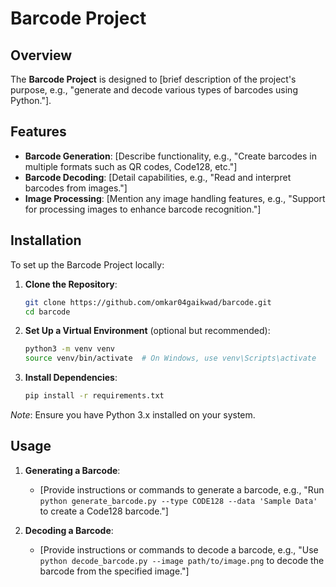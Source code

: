 # Barcode Project

## Overview

The **Barcode Project** is designed to [brief description of the project's purpose, e.g., "generate and decode various types of barcodes using Python."].

## Features

- **Barcode Generation**: [Describe functionality, e.g., "Create barcodes in multiple formats such as QR codes, Code128, etc."]
- **Barcode Decoding**: [Detail capabilities, e.g., "Read and interpret barcodes from images."]
- **Image Processing**: [Mention any image handling features, e.g., "Support for processing images to enhance barcode recognition."]

## Installation

To set up the Barcode Project locally:

1. **Clone the Repository**:
   ```bash
   git clone https://github.com/omkar04gaikwad/barcode.git
   cd barcode
   ```

2. **Set Up a Virtual Environment** (optional but recommended):
   ```bash
   python3 -m venv venv
   source venv/bin/activate  # On Windows, use venv\Scripts\activate
   ```

3. **Install Dependencies**:
   ```bash
   pip install -r requirements.txt
   ```

*Note*: Ensure you have Python 3.x installed on your system.

## Usage

1. **Generating a Barcode**:
   - [Provide instructions or commands to generate a barcode, e.g., "Run `python generate_barcode.py --type CODE128 --data 'Sample Data'` to create a Code128 barcode."]

2. **Decoding a Barcode**:
   - [Provide instructions or commands to decode a barcode, e.g., "Use `python decode_barcode.py --image path/to/image.png` to decode the barcode from the specified image."]

